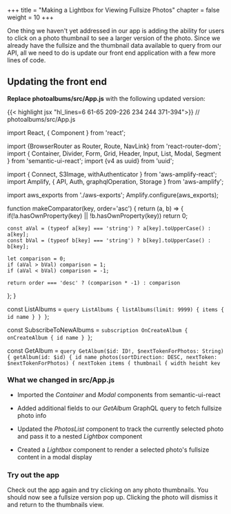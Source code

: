 +++
title = "Making a Lightbox for Viewing Fullsize Photos"
chapter = false
weight = 10
+++

One thing we haven't yet addressed in our app is adding the ability for users to click on a photo thumbnail to see a larger version of the photo. Since we already have the fullsize and the thumbnail data available to query from our API, all we need to do is update our front end application with a few more lines of code.

## Updating the front end

**Replace photoalbums/src/App.js** with the following updated version:
<div style="height: 595px; overflow-y: scroll;">
{{< highlight jsx "hl_lines=6 61-65 209-226 234 244 371-394">}}
// photoalbums/src/App.js

import React, { Component } from 'react';

import {BrowserRouter as Router, Route, NavLink} from 'react-router-dom';
import { Container, Divider, Form, Grid, Header, Input, List, Modal, Segment } from 'semantic-ui-react';
import {v4 as uuid} from 'uuid';

import { Connect, S3Image, withAuthenticator } from 'aws-amplify-react';
import Amplify, { API, Auth, graphqlOperation, Storage } from 'aws-amplify';

import aws_exports from './aws-exports';
Amplify.configure(aws_exports);

function makeComparator(key, order='asc') {
  return (a, b) => {
    if(!a.hasOwnProperty(key) || !b.hasOwnProperty(key)) return 0; 

    const aVal = (typeof a[key] === 'string') ? a[key].toUpperCase() : a[key];
    const bVal = (typeof b[key] === 'string') ? b[key].toUpperCase() : b[key];

    let comparison = 0;
    if (aVal > bVal) comparison = 1;
    if (aVal < bVal) comparison = -1;

    return order === 'desc' ? (comparison * -1) : comparison
  };
}


const ListAlbums = `query ListAlbums {
    listAlbums(limit: 9999) {
        items {
            id
            name
        }
    }
}`;

const SubscribeToNewAlbums = `
  subscription OnCreateAlbum {
    onCreateAlbum {
      id
      name
    }
  }
`;

const GetAlbum = `query GetAlbum($id: ID!, $nextTokenForPhotos: String) {
    getAlbum(id: $id) {
        id
        name
        photos(sortDirection: DESC, nextToken: $nextTokenForPhotos) {
            nextToken
            items {
                thumbnail {
                    width
                    height
                    key
                }
                fullsize {
                    width
                    height
                    key
                }
            }
        }
    }
}
`;

const SearchPhotos = `query SearchPhotos($label: String!) {
  searchPhotos(filter: { labels: { match: $label }}) {
    items {
      id
      bucket
      thumbnail {
          key
          width
          height
      }
      fullsize {
          key
          width
          height
      }
    }
  }
}`;


class Search extends React.Component {
  constructor(props) {
      super(props);
      this.state = {
          photos: [],
          album: null,
          label: '',
          hasResults: false,
          searched: false
      }
  }

  updateLabel = (e) => {
      this.setState({ label: e.target.value, searched: false });
  }

  getPhotosForLabel = async (e) => {
      const result = await API.graphql(graphqlOperation(SearchPhotos, {label: this.state.label}));
      let photos = [];
      let label = '';
      let hasResults = false;
      if (result.data.searchPhotos.items.length !== 0) {
          hasResults = true;
          photos = result.data.searchPhotos.items;
          label = this.state.label;
      }
      const searchResults = { label, photos }
      this.setState({ searchResults, hasResults, searched: true });
  }

  noResults() {
    return !this.state.searched
      ? ''
      : <Header as='h4' color='grey'>No photos found matching '{this.state.label}'</Header>
  }

  render() {
      return (
          <Segment>
            <Input
              type='text'
              placeholder='Search for photos'
              icon='search'
              iconPosition='left'
              action={{ content: 'Search', onClick: this.getPhotosForLabel }}
              name='label'
              value={this.state.label}
              onChange={this.updateLabel}
            />
            {
                this.state.hasResults 
                ? <PhotosList photos={this.state.searchResults.photos} />
                : this.noResults()
            }
          </Segment>
      );
  }
}


class S3ImageUpload extends React.Component {
  constructor(props) {
    super(props);
    this.state = { uploading: false }
  }
  
  uploadFile = async (file) => {
    const fileName = uuid();
    const user = await Auth.currentAuthenticatedUser();

    const result = await Storage.put(
      fileName, 
      file, 
      {
        customPrefix: { public: 'uploads/' },
        metadata: { albumid: this.props.albumId, owner: user.username }
      }
    );

    console.log('Uploaded file: ', result);
  }

  onChange = async (e) => {
    this.setState({uploading: true});
    
    let files = [];
    for (var i=0; i<e.target.files.length; i++) {
      files.push(e.target.files.item(i));
    }
    await Promise.all(files.map(f => this.uploadFile(f)));

    this.setState({uploading: false});
  }

  render() {
    return (
      <div>
        <Form.Button
          onClick={() => document.getElementById('add-image-file-input').click()}
          disabled={this.state.uploading}
          icon='file image outline'
          content={ this.state.uploading ? 'Uploading...' : 'Add Images' }
        />
        <input
          id='add-image-file-input'
          type="file"
          accept='image/*'
          multiple
          onChange={this.onChange}
          style={{ display: 'none' }}
        />
      </div>
    );
  }
}


class PhotosList extends React.Component {
  constructor(props) {
    super(props);
    this.state = {
      selectedPhoto: null
    };
  }
  
  handlePhotoClick = (photo) => {
    this.setState({
      selectedPhoto: photo
    }); 
  }
  
  handleLightboxClose = () => {
    this.setState({
      selectedPhoto: null
    }); 
  }
    
  photoItems() {
    return this.props.photos.map(photo =>
      <S3Image 
        key={photo.thumbnail.key} 
        imgKey={photo.thumbnail.key.replace('public/', '')} 
        style={{display: 'inline-block', 'paddingRight': '5px'}}
        onClick={this.handlePhotoClick.bind(this, photo.fullsize)}
      />
    );
  }

  render() {
    return (
      <div>
        <Divider hidden />
        {this.photoItems()}
        <Lightbox photo={this.state.selectedPhoto} onClose={this.handleLightboxClose} />
      </div>
    );
  }
}


class NewAlbum extends Component {
  constructor(props) {
    super(props);
    this.state = {
      albumName: ''
      };
    }

  handleChange = (event) => {
    let change = {};
    change[event.target.name] = event.target.value;
    this.setState(change);
  }

  handleSubmit = async (event) => {
    event.preventDefault();
    const NewAlbum = `mutation NewAlbum($name: String!) {
      createAlbum(input: {name: $name}) {
        id
        name
      }
    }`;
    
    const result = await API.graphql(graphqlOperation(NewAlbum, { name: this.state.albumName }));
    console.info(`Created album with id ${result.data.createAlbum.id}`);
    this.setState({ albumName: '' })
  }

  render() {
    return (
      <Segment>
        <Header as='h3'>Add a new album</Header>
          <Input
          type='text'
          placeholder='New Album Name'
          icon='plus'
          iconPosition='left'
          action={{ content: 'Create', onClick: this.handleSubmit }}
          name='albumName'
          value={this.state.albumName}
          onChange={this.handleChange}
          />
        </Segment>
      )
    }
}


class AlbumsList extends React.Component {
  albumItems() {
    return this.props.albums.sort(makeComparator('name')).map(album =>
      <List.Item key={album.id}>
        <NavLink to={`/albums/${album.id}`}>{album.name}</NavLink>
      </List.Item>
    );
  }

  render() {
    return (
      <Segment>
        <Header as='h3'>My Albums</Header>
        <List divided relaxed>
          {this.albumItems()}
        </List>
      </Segment>
    );
  }
}


class AlbumDetailsLoader extends React.Component {
    constructor(props) {
        super(props);

        this.state = {
            nextTokenForPhotos: null,
            hasMorePhotos: true,
            album: null,
            loading: true
        }
    }

    async loadMorePhotos() {
        if (!this.state.hasMorePhotos) return;

        this.setState({ loading: true });
        const { data } = await API.graphql(graphqlOperation(GetAlbum, {id: this.props.id, nextTokenForPhotos: this.state.nextTokenForPhotos}));

        let album;
        if (this.state.album === null) {
            album = data.getAlbum;
        } else {
            album = this.state.album;
            album.photos.items = album.photos.items.concat(data.getAlbum.photos.items);
        }
        this.setState({ 
            album: album,
            loading: false,
            nextTokenForPhotos: data.getAlbum.photos.nextToken,
            hasMorePhotos: data.getAlbum.photos.nextToken !== null
        });
    }

    componentDidMount() {
        this.loadMorePhotos();
    }

    render() {
        return (
            <AlbumDetails 
                loadingPhotos={this.state.loading} 
                album={this.state.album} 
                loadMorePhotos={this.loadMorePhotos.bind(this)} 
                hasMorePhotos={this.state.hasMorePhotos} 
            />
        );
    }
}


class Lightbox extends Component {
  render() {
    return (
      <Modal 
        open={this.props.photo !== null} 
        onClose={this.props.onClose}
      >
        <Modal.Content>
          <Container textAlign='center'>
            { 
              this.props.photo? 
              <S3Image 
                imgKey={this.props.photo.key.replace('public/', '')} 
                theme={{ photoImg: { maxWidth: '100%' } }}
                onClick={this.props.onClose}
              /> :
              null 
            }
          </Container>
        </Modal.Content>
      </Modal>
    );
  }
}


class AlbumDetails extends Component {
    render() {
        if (!this.props.album) return 'Loading album...';
        
        return (
            <Segment>
            <Header as='h3'>{this.props.album.name}</Header>
            <S3ImageUpload albumId={this.props.album.id}/>        
            <PhotosList photos={this.props.album.photos.items} />
            {
                this.props.hasMorePhotos && 
                <Form.Button
                onClick={this.props.loadMorePhotos}
                icon='refresh'
                disabled={this.props.loadingPhotos}
                content={this.props.loadingPhotos ? 'Loading...' : 'Load more photos'}
                />
            }
            </Segment>
        )
    }
}



class AlbumsListLoader extends React.Component {
    onNewAlbum = (prevQuery, newData) => {
        // When we get data about a new album, we need to put in into an object 
        // with the same shape as the original query results, but with the new data added as well
        let updatedQuery = Object.assign({}, prevQuery);
        updatedQuery.listAlbums.items = prevQuery.listAlbums.items.concat([newData.onCreateAlbum]);
        return updatedQuery;
    }

    render() {
        return (
            <Connect 
                query={graphqlOperation(ListAlbums)}
                subscription={graphqlOperation(SubscribeToNewAlbums)} 
                onSubscriptionMsg={this.onNewAlbum}
            >
                {({ data, loading, errors }) => {
                    if (loading) { return <div>Loading...</div>; }
                    if (errors.length > 0) { return <div>{JSON.stringify(errors)}</div>; }
                    if (!data.listAlbums) return;

                return <AlbumsList albums={data.listAlbums.items} />;
                }}
            </Connect>
        );
    }
}



class App extends Component {
  render() {
    return (
      <Router>
        <Grid padded>
          <Grid.Column>
            <Route path="/" exact component={NewAlbum}/>
            <Route path="/" exact component={AlbumsListLoader}/>
            <Route path="/" exact component={Search}/>

            <Route
              path="/albums/:albumId"
              render={ () => <div><NavLink to='/'>Back to Albums list</NavLink></div> }
            />
            <Route
              path="/albums/:albumId"
              render={ props => <AlbumDetailsLoader id={props.match.params.albumId}/> }
            />
          </Grid.Column>
        </Grid>
      </Router>
    );
  }
}

export default withAuthenticator(App, {includeGreetings: true});
{{< /highlight >}}
</div>

### What we changed in src/App.js

- Imported the *Container* and *Modal* components from semantic-ui-react

- Added additional fields to our *GetAlbum* GraphQL query to fetch fullsize photo info

- Updated the *PhotosList* component to track the currently selected photo and pass it to a nested *Lightbox* component

- Created a *Lightbox* component to render a selected photo's fullsize content in a modal display

### Try out the app

Check out the app again and try clicking on any photo thumbnails. You should now see a fullsize version pop up. Clicking the photo will dismiss it and return to the thumbnails view.
